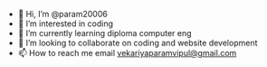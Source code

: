 - 👋 Hi, I’m @param20006
- 👀 I’m interested in coding
- 🌱 I’m currently learning diploma computer eng
- 💞️ I’m looking to collaborate on coding and website development
- 📫 How to reach me email vekariyaparamvipul@gmail.com

<!---
param20006/param20006 is a ✨ special ✨ repository because its `README.md` (this file) appears on your GitHub profile.
You can click the Preview link to take a look at your changes.
--->
